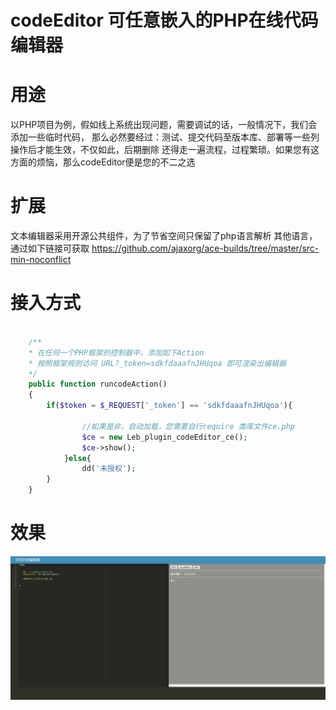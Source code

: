 # codeEditor 可任意嵌入的PHP在线代码编辑器
# 用途
以PHP项目为例，假如线上系统出现问题，需要调试的话，一般情况下，我们会添加一些临时代码，
那么必然要经过：测试、提交代码至版本库、部署等一些列操作后才能生效，不仅如此，后期删除
还得走一遍流程，过程繁琐。如果您有这方面的烦恼，那么codeEditor便是您的不二之选


# 扩展
文本编辑器采用开源公共组件，为了节省空间只保留了php语言解析
其他语言，通过如下链接可获取
https://github.com/ajaxorg/ace-builds/tree/master/src-min-noconflict

# 接入方式

```php

    /**
    * 在任何一个PHP框架的控制器中，添加如下Action
    * 按照框架规则访问 URL?_token=sdkfdaaafnJHUqoa 即可渲染出编辑器
    */
    public function runcodeAction()
    {
        if($token = $_REQUEST['_token'] == 'sdkfdaaafnJHUqoa'){
        
                //如果是非，自动加载，您需要自行require 类库文件ce.php
                $ce = new Leb_plugin_codeEditor_ce();
                $ce->show();
            }else{
                dd('未授权');
        }
    }
```

# 效果

![plot](./images/editor.jpg)